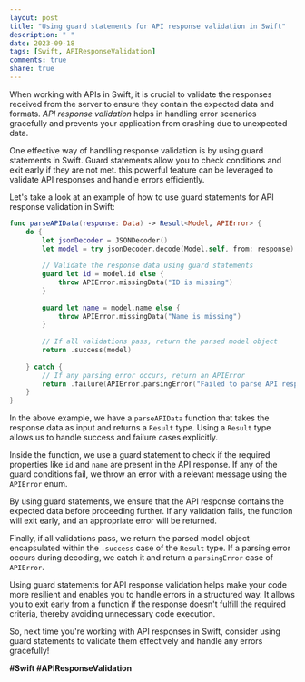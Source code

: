 ```yaml
---
layout: post
title: "Using guard statements for API response validation in Swift"
description: " "
date: 2023-09-18
tags: [Swift, APIResponseValidation]
comments: true
share: true
---
```


When working with APIs in Swift, it is crucial to validate the responses received from the server to ensure they contain the expected data and formats. *API response validation* helps in handling error scenarios gracefully and prevents your application from crashing due to unexpected data.

One effective way of handling response validation is by using guard statements in Swift. Guard statements allow you to check conditions and exit early if they are not met. this powerful feature can be leveraged to validate API responses and handle errors efficiently.

Let's take a look at an example of how to use guard statements for API response validation in Swift:

```swift
func parseAPIData(response: Data) -> Result<Model, APIError> {
    do {
        let jsonDecoder = JSONDecoder()
        let model = try jsonDecoder.decode(Model.self, from: response)
        
        // Validate the response data using guard statements
        guard let id = model.id else {
            throw APIError.missingData("ID is missing")
        }
        
        guard let name = model.name else {
            throw APIError.missingData("Name is missing")
        }
        
        // If all validations pass, return the parsed model object
        return .success(model)
        
    } catch {
        // If any parsing error occurs, return an APIError
        return .failure(APIError.parsingError("Failed to parse API response"))
    }
}
```

In the above example, we have a `parseAPIData` function that takes the response data as input and returns a `Result` type. Using a `Result` type allows us to handle success and failure cases explicitly.

Inside the function, we use a guard statement to check if the required properties like `id` and `name` are present in the API response. If any of the guard conditions fail, we throw an error with a relevant message using the `APIError` enum.

By using guard statements, we ensure that the API response contains the expected data before proceeding further. If any validation fails, the function will exit early, and an appropriate error will be returned.

Finally, if all validations pass, we return the parsed model object encapsulated within the `.success` case of the `Result` type. If a parsing error occurs during decoding, we catch it and return a `parsingError` case of `APIError`.

Using guard statements for API response validation helps make your code more resilient and enables you to handle errors in a structured way. It allows you to exit early from a function if the response doesn't fulfill the required criteria, thereby avoiding unnecessary code execution.

So, next time you're working with API responses in Swift, consider using guard statements to validate them effectively and handle any errors gracefully!

**#Swift #APIResponseValidation**